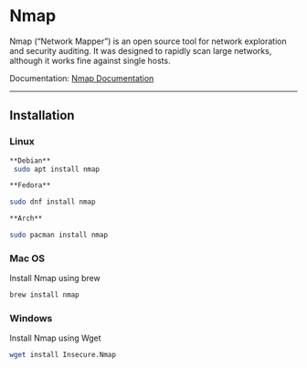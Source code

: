 # Nmap

Nmap (“Network Mapper”) is an open source tool for network exploration and security auditing. It was designed to rapidly scan large networks, although it works fine against single hosts.

Documentation: [Nmap Documentation](https://nmap.org/book/man.html)

  

---

## Installation

### Linux

```bash
**Debian**
 sudo apt install nmap

**Fedora**

sudo dnf install nmap

**Arch**

sudo pacman install nmap
```

### Mac OS

Install Nmap using brew

```bash
brew install nmap
```


### Windows

Install Nmap using Wget

``` bash
wget install Insecure.Nmap
```


